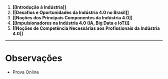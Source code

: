 1. **[[Introdução à Indústria]]**
2. **[[Desafios e Oportunidades da Indústria 4.0 no Brasil]]**
3. **[[Noções dos Principais Componentes da Indústria 4.0]]**
4. **[[Impulsionadores na Indústria 4.0 (IA, Big Data e IoT)]]**
5. **[[Noções de Competência Necessárias aos Profissionais da Indústria 4.0]]**

---
# Observações

- Prova Online
